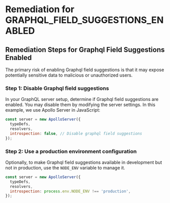# Remediation for GRAPHQL_FIELD_SUGGESTIONS_ENABLED

## Remediation Steps for Graphql Field Suggestions Enabled
The primary risk of enabling Graphql field suggestions is that it may expose potentially sensitive data to malicious or unauthorized users.

### Step 1: Disable Graphql field suggestions
In your GraphQL server setup, determine if Graphql field suggestions are enabled. You may disable them by modifying the server settings. In this example, we use Apollo Server in JavaScript:

```javascript
const server = new ApolloServer({ 
  typeDefs,
  resolvers,
  introspection: false, // Disable graphql field suggestions
});
```
### Step 2: Use a production environment configuration
Optionally, to make Graphql field suggestions available in development but not in production, use the `NODE_ENV` variable to manage it. 

```javascript
const server = new ApolloServer({ 
  typeDefs,
  resolvers,
  introspection: process.env.NODE_ENV !== 'production', 
});
```
